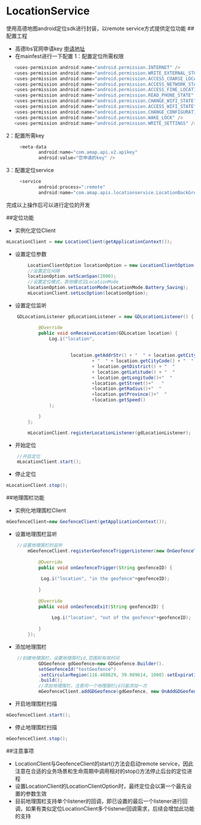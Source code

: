 # LocationService
使用高德地图android定位sdk进行封装，以remote service方式提供定位功能
##配置工程
- 高德lbs官网申请key [申请地址](http://lbs.amap.com/console/)
- 在mainfest进行一下配置
   1：配置定位所需权限  
 ``` java  
    <uses-permission android:name="android.permission.INTERNET" />
    <uses-permission android:name="android.permission.WRITE_EXTERNAL_STORAGE" />
    <uses-permission android:name="android.permission.ACCESS_COARSE_LOCATION" />
    <uses-permission android:name="android.permission.ACCESS_NETWORK_STATE" />
    <uses-permission android:name="android.permission.ACCESS_FINE_LOCATION" />
    <uses-permission android:name="android.permission.READ_PHONE_STATE" />
    <uses-permission android:name="android.permission.CHANGE_WIFI_STATE" />
    <uses-permission android:name="android.permission.ACCESS_WIFI_STATE" />
    <uses-permission android:name="android.permission.CHANGE_CONFIGURATION" />
    <uses-permission android:name="android.permission.WAKE_LOCK" /> 
    <uses-permission android:name="android.permission.WRITE_SETTINGS" /> 
``` 
   2：配置所需key  
``` java   
     <meta-data
            android:name="com.amap.api.v2.apikey"
            android:value="您申请的key" />
```
   3：配置定位service  
``` java     
     <service 
            android:process=":remote"
            android:name="com.amap.apis.locationservice.LocationBackGroundService">
```
完成以上操作后可以进行定位的开发			

##定位功能
* 实例化定位Client
``` java
mLocationClient = new LocationClient(getApplicationContext());
``` 

* 设置定位参数
``` java
	    LocationClientOption locationOption = new LocationClientOption();
		//设置定位间隔
		locationOption.setScanSpan(2000);
		//设置定位模式，其他模式见LocationMode
		locationOption.setLocationMode(LocationMode.Battery_Saving);	
		mLocationClient.setLocOption(locationOption);
``` 

* 设置定位监听
``` java
	GDLocationListener gdLocationListener = new GDLocationListener() {

			@Override
			public void onReceiveLocation(GDLocation location) {
				Log.i("location",
						 
						
						location.getAddrStr() + "  " + location.getCity()
								+ "  " + location.getCityCode() + "  "
								+ location.getDistrict() + "  "
								+ location.getLatitude() + "  "
								+ location.getLongitude()+"  "
								+location.getStreet()+"   "
								+location.getRadius()+"  "
								+location.getProvince()+"  "
								+location.getSpeed()
				);

			}
		};

		mLocationClient.registerLocationListener(gdLocationListener);
``` 	
* 开始定位
``` java
	//开启定位
	mLocationClient.start();	
``` 
* 停止定位
``` java
mLocationClient.stop();	
``` 
##地理围栏功能

* 实例化地理围栏Client
``` java
mGeofenceClient=new GeofenceClient(getApplicationContext());
```

* 设置地理围栏监听
``` java
	//设置地理围栏的监听
		mGeofenceClient.registerGeofenceTriggerListener(new OnGeofenceTriggerListener() {
			
			@Override
			public void onGeofenceTrigger(String geofenceID) {
				
			 Log.i("location", "in the geofence"+geofenceID);
				
			}
			
			@Override
			public void onGeofenceExit(String geofenceID) {
				
				 Log.i("location", "out of the geofence"+geofenceID); 
				
			}
		});
```

* 添加地理围栏
``` java
	//创建地理围栏，设置地理围栏id,范围和有效时间
			GDGeofence gdGeofence=new GDGeofence.Builder().
			setGeofenceId("testGeofence")
			.setCircularRegion(116.480829, 39.989614, 1000).setExpirationDruation(1000*60)
			.build();
			//添加地理围栏，注意同一个地理围栏id只能添加一次
			mGeofenceClient.addGDGeofence(gdGeofence, new OnAddGDGeofencesResultListener() {
```

* 开启地理围栏扫描

``` java
mGeofenceClient.start();
```
* 停止地理围栏扫描
``` java
mGeofenceClient.stop();
```
##注意事项

- LocationClient与GeofenceClient的start()方法会启动remote service，因此注意在合适的业务场景和生命周期中调用相对的stop()方法停止后台的定位进程
- 设置LocationClient的LocationClientOption时，最终定位会以第一个最先设置的参数生效
- 目前地理围栏支持单个listener的回调，即已设置的最后一个listener进行回调，如果有类似定位LocationClient多个listener回调需求，后续会增加此功能的支持

